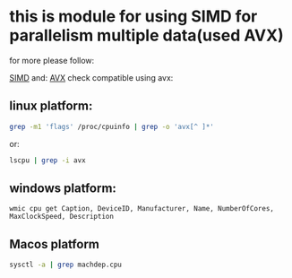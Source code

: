 # this is module for using SIMD for parallelism multiple data(used AVX)

for more please follow:

[SIMD](https://en.wikipedia.org/wiki/Single_instruction,_multiple_data)
and:
[AVX](https://en.wikipedia.org/wiki/Advanced_Vector_Extensions)
check compatible using avx:

## linux platform:

```bash
grep -m1 'flags' /proc/cpuinfo | grep -o 'avx[^ ]*'
```

or:

```bash
lscpu | grep -i avx
```

## windows platform:

```shell-bash
wmic cpu get Caption, DeviceID, Manufacturer, Name, NumberOfCores, MaxClockSpeed, Description
```

## Macos platform

```bash
sysctl -a | grep machdep.cpu
```
